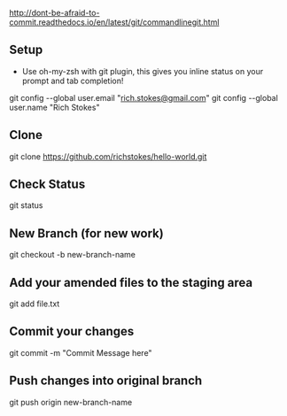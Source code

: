 http://dont-be-afraid-to-commit.readthedocs.io/en/latest/git/commandlinegit.html

## Setup
* Use oh-my-zsh with git plugin, this gives you inline status on your prompt and tab completion!

git config --global user.email "rich.stokes@gmail.com"
git config --global user.name "Rich Stokes"

## Clone
git clone https://github.com/richstokes/hello-world.git 

## Check Status
git status

## New Branch (for new work)
git checkout -b new-branch-name

## Add your amended files to the staging area
git add file.txt

## Commit your changes
git commit -m "Commit Message here"

## Push changes into original branch
git push origin new-branch-name
